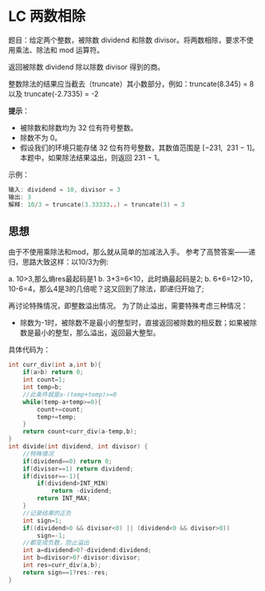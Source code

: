 # LC 两数相除

题目：给定两个整数，被除数 dividend 和除数 divisor。将两数相除，要求不使用乘法、除法和 mod 运算符。

返回被除数 dividend 除以除数 divisor 得到的商。

整数除法的结果应当截去（truncate）其小数部分，例如：truncate(8.345) = 8 以及 truncate(-2.7335) = -2

**提示**：

- 被除数和除数均为 32 位有符号整数。
- 除数不为 0。
- 假设我们的环境只能存储 32 位有符号整数，其数值范围是 [−231,  231 − 1]。本题中，如果除法结果溢出，则返回 231 − 1。

示例：

```c++
输入: dividend = 10, divisor = 3
输出: 3
解释: 10/3 = truncate(3.33333..) = truncate(3) = 3
```

## 思想

由于不使用乘除法和mod，那么就从简单的加减法入手。
参考了高赞答案——递归，思路大致这样：以10/3为例:

a. 10>3,那么熵res最起码是1
b. 3+3=6<10，此时熵最起码是2;
b. 6+6=12>10，10-6=4，那么4是3的几倍呢？这又回到了除法，即递归开始了;

再讨论特殊情况，即整数溢出情况。
为了防止溢出，需要特殊考虑三种情况：

- 除数为-1时，被除数不是最小的整型时，直接返回被除数的相反数；如果被除数是最小的整型，那么溢出，返回最大整型。

具体代码为：

```c++
int curr_div(int a,int b){
    if(a>b) return 0;
    int count=1;
    int temp=b;
    //此条件就是a-(temp+temp)>=0
    while(temp-a+temp>=0){
        count+=count;
        temp+=temp;
    }
    return count+curr_div(a-temp,b);
}
int divide(int dividend, int divisor) {
    //特殊情况
    if(dividend==0) return 0;
    if(divisor==1) return dividend;
    if(divisor==-1){
        if(dividend>INT_MIN) 
            return -dividend;
        return INT_MAX;
    }
    //记录结果的正负
    int sign=1;
    if((dividend>0 && divisor<0) || (dividend<0 && divisor>0))
        sign=-1;
    //都变成负数，防止溢出
    int a=dividend>0?-dividend:dividend;
    int b=divisor>0?-divisor:divisor;
    int res=curr_div(a,b);
    return sign==1?res:-res;
}
```

